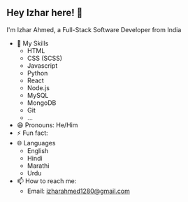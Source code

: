## Hey Izhar here! :wave:
I'm Izhar Ahmed, a Full-Stack Software Developer from India

- 🔭 My Skills
  - HTML
  - CSS (SCSS)
  - Javascript
  - Python
  - React
  - Node.js
  - MySQL
  - MongoDB
  - Git
  - ...
- 😄 Pronouns: He/Him
- ⚡ Fun fact: 
- 🌐 Languages
  - English
  - Hindi
  - Marathi
  - Urdu
- 📫 How to reach me: 
  - Email: izharahmed1280@gmail.com
